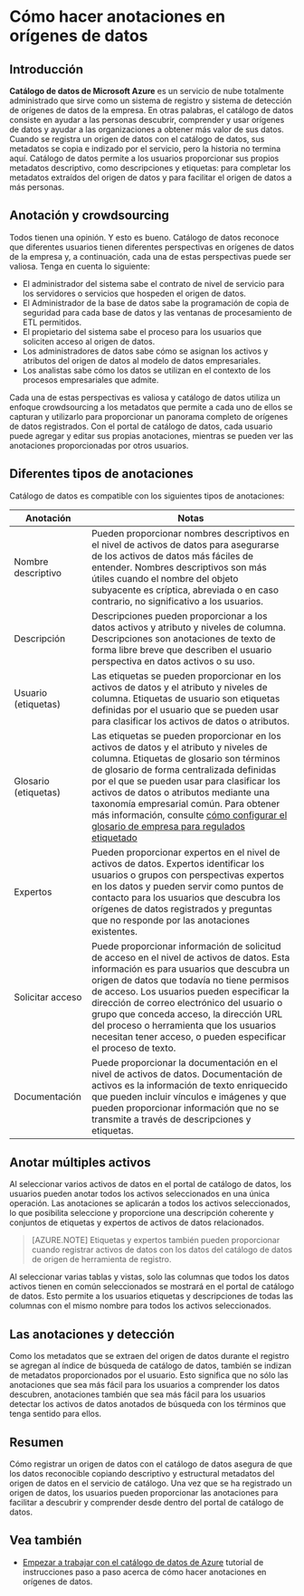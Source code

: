 <properties
   pageTitle="Cómo hacer anotaciones en orígenes de datos | Microsoft Azure"
   description="Artículo de procedimiento para resaltar cómo anotar activos de datos en el catálogo de datos de Azure, incluidos los expertos, etiquetas, descripciones y nombres descriptivos."
   services="data-catalog"
   documentationCenter=""
   authors="steelanddata"
   manager="NA"
   editor=""
   tags=""/>
<tags
   ms.service="data-catalog"
   ms.devlang="NA"
   ms.topic="article"
   ms.tgt_pltfrm="NA"
   ms.workload="data-catalog"
   ms.date="09/21/2016"
   ms.author="maroche"/>


# <a name="how-to-annotate-data-sources"></a>Cómo hacer anotaciones en orígenes de datos

## <a name="introduction"></a>Introducción
**Catálogo de datos de Microsoft Azure** es un servicio de nube totalmente administrado que sirve como un sistema de registro y sistema de detección de orígenes de datos de la empresa. En otras palabras, el catálogo de datos consiste en ayudar a las personas descubrir, comprender y usar orígenes de datos y ayudar a las organizaciones a obtener más valor de sus datos. Cuando se registra un origen de datos con el catálogo de datos, sus metadatos se copia e indizado por el servicio, pero la historia no termina aquí. Catálogo de datos permite a los usuarios proporcionar sus propios metadatos descriptivo, como descripciones y etiquetas: para completar los metadatos extraídos del origen de datos y para facilitar el origen de datos a más personas.

## <a name="annotation-and-crowdsourcing"></a>Anotación y crowdsourcing
Todos tienen una opinión. Y esto es bueno.
Catálogo de datos reconoce que diferentes usuarios tienen diferentes perspectivas en orígenes de datos de la empresa y, a continuación, cada una de estas perspectivas puede ser valiosa. Tenga en cuenta lo siguiente:

* El administrador del sistema sabe el contrato de nivel de servicio para los servidores o servicios que hospeden el origen de datos.
* El Administrador de la base de datos sabe la programación de copia de seguridad para cada base de datos y las ventanas de procesamiento de ETL permitidos.
* El propietario del sistema sabe el proceso para los usuarios que soliciten acceso al origen de datos.
* Los administradores de datos sabe cómo se asignan los activos y atributos del origen de datos al modelo de datos empresariales.
* Los analistas sabe cómo los datos se utilizan en el contexto de los procesos empresariales que admite.

Cada una de estas perspectivas es valiosa y catálogo de datos utiliza un enfoque crowdsourcing a los metadatos que permite a cada uno de ellos se capturan y utilizarlo para proporcionar un panorama completo de orígenes de datos registrados. Con el portal de catálogo de datos, cada usuario puede agregar y editar sus propias anotaciones, mientras se pueden ver las anotaciones proporcionadas por otros usuarios.

## <a name="different-types-of-annotations"></a>Diferentes tipos de anotaciones
Catálogo de datos es compatible con los siguientes tipos de anotaciones:

| Anotación     | Notas                                                                                                                                                                                                                                                                                                                                                           |
|----------------|-----------------------------------------------------------------------------------------------------------------------------------------------------------------------------------------------------------------------------------------------------------------------------------------------------------------------------------------------------------------|
| Nombre descriptivo  | Pueden proporcionar nombres descriptivos en el nivel de activos de datos para asegurarse de los activos de datos más fáciles de entender. Nombres descriptivos son más útiles cuando el nombre del objeto subyacente es críptica, abreviada o en caso contrario, no significativo a los usuarios.                                                                                                                            |
| Descripción    | Descripciones pueden proporcionar a los datos activos y atributo y niveles de columna. Descripciones son anotaciones de texto de forma libre breve que describen el usuario perspectiva en datos activos o su uso.                                                                                                                                                              |
| Usuario (etiquetas)          | Las etiquetas se pueden proporcionar en los activos de datos y el atributo y niveles de columna. Etiquetas de usuario son etiquetas definidas por el usuario que se pueden usar para clasificar los activos de datos o atributos.                                                                                                                                                                                                    |
| Glosario (etiquetas)          | Las etiquetas se pueden proporcionar en los activos de datos y el atributo y niveles de columna. Etiquetas de glosario son términos de glosario de forma centralizada definidas por el que se pueden usar para clasificar los activos de datos o atributos mediante una taxonomía empresarial común. Para obtener más información, consulte [cómo configurar el glosario de empresa para regulados etiquetado](data-catalog-how-to-business-glossary.md)                                                                                                                                                                                                    |
| Expertos        | Pueden proporcionar expertos en el nivel de activos de datos. Expertos identificar los usuarios o grupos con perspectivas expertos en los datos y pueden servir como puntos de contacto para los usuarios que descubra los orígenes de datos registrados y preguntas que no responde por las anotaciones existentes.  |
| Solicitar acceso | Puede proporcionar información de solicitud de acceso en el nivel de activos de datos. Esta información es para usuarios que descubra un origen de datos que todavía no tiene permisos de acceso. Los usuarios pueden especificar la dirección de correo electrónico del usuario o grupo que conceda acceso, la dirección URL del proceso o herramienta que los usuarios necesitan tener acceso, o pueden especificar el proceso de texto. |
| Documentación | Puede proporcionar la documentación en el nivel de activos de datos. Documentación de activos es la información de texto enriquecido que pueden incluir vínculos e imágenes y que pueden proporcionar información que no se transmite a través de descripciones y etiquetas. |


## <a name="annotating-multiple-assets"></a>Anotar múltiples activos
Al seleccionar varios activos de datos en el portal de catálogo de datos, los usuarios pueden anotar todos los activos seleccionados en una única operación. Las anotaciones se aplicarán a todos los activos seleccionados, lo que posibilita seleccione y proporcione una descripción coherente y conjuntos de etiquetas y expertos de activos de datos relacionados.

> [AZURE.NOTE] Etiquetas y expertos también pueden proporcionar cuando registrar activos de datos con los datos del catálogo de datos de origen de herramienta de registro.

Al seleccionar varias tablas y vistas, solo las columnas que todos los datos activos tienen en común seleccionados se mostrará en el portal de catálogo de datos. Esto permite a los usuarios etiquetas y descripciones de todas las columnas con el mismo nombre para todos los activos seleccionados.

## <a name="annotations-and-discovery"></a>Las anotaciones y detección
Como los metadatos que se extraen del origen de datos durante el registro se agregan al índice de búsqueda de catálogo de datos, también se indizan de metadatos proporcionados por el usuario. Esto significa que no sólo las anotaciones que sea más fácil para los usuarios a comprender los datos descubren, anotaciones también que sea más fácil para los usuarios detectar los activos de datos anotados de búsqueda con los términos que tenga sentido para ellos.

## <a name="summary"></a>Resumen
Cómo registrar un origen de datos con el catálogo de datos asegura de que los datos reconocible copiando descriptivo y estructural metadatos del origen de datos en el servicio de catálogo. Una vez que se ha registrado un origen de datos, los usuarios pueden proporcionar las anotaciones para facilitar a descubrir y comprender desde dentro del portal de catálogo de datos.

## <a name="see-also"></a>Vea también
- [Empezar a trabajar con el catálogo de datos de Azure](data-catalog-get-started.md) tutorial de instrucciones paso a paso acerca de cómo hacer anotaciones en orígenes de datos.
